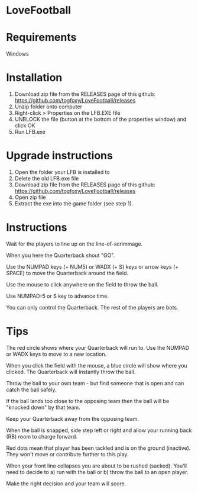 # LoveFootball

Requirements
============

Windows

Installation
============

1. Download zip file from the RELEASES page of this github: 
    https://github.com/togfoxy/LoveFootball/releases
2. Unzip folder onto computer
3. Right-click > Properties on the LFB.EXE file 
4. UNBLOCK the file (button at the bottom of the properties window) and click OK
5. Run LFB.exe

Upgrade instructions
====================

1. Open the folder your LFB is installed to
2. Delete the old LFB.exe file
3. Download zip file from the RELEASES page of this github:
    https://github.com/togfoxy/LoveFootball/releases
2. Open zip file
3. Extract the exe into the game folder (see step 1).

Instructions
============

Wait for the players to line up on the line-of-scrimmage.

When you here the Quarterback shout "GO".

Use the NUMPAD keys (+ NUM5) or WADX (+ S) keys or arrow keys (+ SPACE) to move the Quarterback around the field.

Use the mouse to click anywhere on the field to throw the ball.

Use NUMPAD-5 or S key to advance time.

You can only control the Quarterback. The rest of the players are bots.


Tips
====

The red circle shows where your Quarterback will run to. Use the NUMPAD or WADX keys to move to a new location.

When you click the field with the mouse, a blue circle will show where you clicked. The Quarterback will instantly throw the ball.

Throw the ball to your own team - but find someone that is open and can catch the ball safely.

If the ball lands too close to the opposing team then the ball will be "knocked down" by that team.

Keep your Quarterback away from the opposing team.

When the ball is snapped, side step left or right and allow your running back (RB) room to charge forward.

Red dots mean that player has been tackled and is on the ground (inactive). They won't move or contribute further to this play.

When your front line collapses you are about to be rushed (sacked). You'll need to decide to a) run with the ball or b) throw the ball to an open player.

Make the right decision and your team will score.




